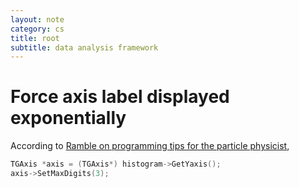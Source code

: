 ```yaml
---
layout: note
category: cs
title: root
subtitle: data analysis framework
---
```


Force axis label displayed exponentially
========================================
According to [Ramble on programming tips for the particle physicist][ram],

~~~cpp
TGAxis *axis = (TGAxis*) histogram->GetYaxis();
axis->SetMaxDigits(3);
~~~

[ram]: http://diana.parno.net/thoughts/?p=91
